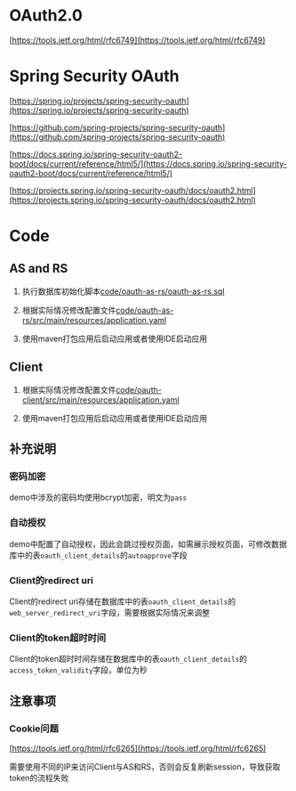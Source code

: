 # OAuth2.0

[https://tools.ietf.org/html/rfc6749](https://tools.ietf.org/html/rfc6749)

# Spring Security OAuth

[https://spring.io/projects/spring-security-oauth](https://spring.io/projects/spring-security-oauth)

[https://github.com/spring-projects/spring-security-oauth](https://github.com/spring-projects/spring-security-oauth)

[https://docs.spring.io/spring-security-oauth2-boot/docs/current/reference/html5/](https://docs.spring.io/spring-security-oauth2-boot/docs/current/reference/html5/)

[https://projects.spring.io/spring-security-oauth/docs/oauth2.html](https://projects.spring.io/spring-security-oauth/docs/oauth2.html)

# Code

## AS and RS

1. 执行数据库初始化脚本[code/oauth-as-rs/oauth-as-rs.sql](code/oauth-as-rs/oauth-as-rs.sql)

2. 根据实际情况修改配置文件[code/oauth-as-rs/src/main/resources/application.yaml](code/oauth-as-rs/src/main/resources/application.yaml)

3. 使用maven打包应用后启动应用或者使用IDE启动应用

## Client

1. 根据实际情况修改配置文件[code/oauth-client/src/main/resources/application.yaml](code/oauth-client/src/main/resources/application.yaml)

2. 使用maven打包应用后启动应用或者使用IDE启动应用

## 补充说明

### 密码加密

demo中涉及的密码均使用bcrypt加密，明文为`pass`

### 自动授权

demo中配置了自动授权，因此会跳过授权页面，如需展示授权页面，可修改数据库中的表`oauth_client_details`的`autoapprove`字段

### Client的redirect uri

Client的redirect uri存储在数据库中的表`oauth_client_details`的`web_server_redirect_uri`字段，需要根据实际情况来调整

### Client的token超时时间

Client的token超时时间存储在数据库中的表`oauth_client_details`的`access_token_validity`字段，单位为秒

## 注意事项

### Cookie问题

[https://tools.ietf.org/html/rfc6265](https://tools.ietf.org/html/rfc6265)

需要使用不同的IP来访问Client与AS和RS，否则会反复刷新session，导致获取token的流程失败
